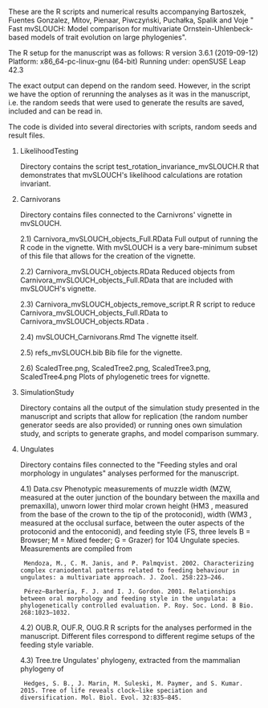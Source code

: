 These are the R scripts and numerical results accompanying Bartoszek, Fuentes Gonzalez, Mitov, Pienaar, Piwczyński, Puchałka, Spalik and Voje " Fast mvSLOUCH: Model comparison for multivariate Ornstein-Uhlenbeck-based models of trait evolution on large phylogenies".

The R setup for the manuscript was as follows: R version 3.6.1 (2019-09-12) Platform: x86_64-pc-linux-gnu (64-bit) Running under: openSUSE Leap 42.3

The exact output can depend on the random seed. However, in the script we have the option of rerunning the analyses as it was in the manuscript, i.e.
the random seeds that were used to generate the results are saved, included and can be read in.

The code is divided into several directories with scripts, random seeds and result files.

1) LikelihoodTesting

    Directory contains the script test_rotation_invariance_mvSLOUCH.R that demonstrates that mvSLOUCH's likelihood calculations are rotation invariant.
        
2) Carnivorans

    Directory contains files connected to the Carnivrons' vignette in mvSLOUCH.
    
    2.1) Carnivora_mvSLOUCH_objects_Full.RData
        Full output of  running the R code in the vignette. With mvSLOUCH is a very bare-minimum subset of this file that allows for the creation of the            vignette.
        
    2.2) Carnivora_mvSLOUCH_objects.RData
        Reduced objects from Carnivora_mvSLOUCH_objects_Full.RData that are included with mvSLOUCH's vignette.
        
    2.3) Carnivora_mvSLOUCH_objects_remove_script.R
        R script to reduce Carnivora_mvSLOUCH_objects_Full.RData to Carnivora_mvSLOUCH_objects.RData .
        
    2.4) mvSLOUCH_Carnivorans.Rmd
        The vignette itself.
        
    2.5) refs_mvSLOUCH.bib 
        Bib file for the vignette.
        
    2.6) ScaledTree.png, ScaledTree2.png, ScaledTree3.png, ScaledTree4.png
        Plots of phylogenetic trees for vignette.

3) SimulationStudy

    Directory contains all the output of the simulation study presented in the manuscript and scripts that allow for replication (the random number generator seeds are also provided) or running ones own simulation study, and scripts to generate graphs, and model comparison summary.
    
4) Ungulates

    Directory contains files connected to the "Feeding styles and oral morphology in ungulates" analyses performed for the manuscript.
    
    4.1) Data.csv
        Phenotypic measurements of muzzle width (MZW, measured at the outer junction of the boundary between the maxilla and premaxilla), unworn lower third molar crown height (HM3 , measured from the base of the crown to the tip of the protoconid), width (WM3 , measured at the occlusal surface, between the outer aspects
of the protoconid and the entoconid), and feeding style (FS, three levels B = Browser; M = Mixed feeder; G = Grazer) for 104 Ungulate species. Measurements are compiled from 

        Mendoza, M., C. M. Janis, and P. Palmqvist. 2002. Characterizing complex craniodental patterns related to feeding behaviour in ungulates: a multivariate approach. J. Zool. 258:223–246.
                
        Pérez–Barberı́a, F. J. and I. J. Gordon. 2001. Relationships between oral morphology and feeding style in the ungulata: a phylogenetically controlled evaluation. P. Roy. Soc. Lond. B Bio. 268:1023–1032.
    
    4.2) OUB.R, OUF.R, OUG.R
        R scripts for the analyses performed in the manuscript. Different files correspond to different regime setups of the feeding style variable.
        
    4.3) Tree.tre 
        Ungulates' phylogeny, extracted from the mammalian phylogeny of 
        
        Hedges, S. B., J. Marin, M. Suleski, M. Paymer, and S. Kumar. 2015. Tree of life reveals clock–like speciation and diversification. Mol. Biol. Evol. 32:835–845.

    
